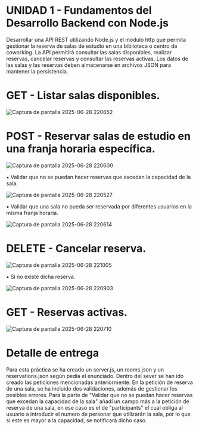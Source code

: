 # UNIDAD 1 - Fundamentos del Desarrollo Backend con Node.js

Desarrollar una API REST utilizando Node.js y el módulo http que permita gestionar la reserva de salas de estudio en una biblioteca o centro de coworking. La API permitirá consultar las salas disponibles, realizar reservas, cancelar reservas y consultar las reservas activas. Los datos de las salas y las reservas deben almacenarse en archivos JSON para mantener la persistencia.

# GET - Listar salas disponibles. 
![Captura de pantalla 2025-06-28 220652](https://github.com/user-attachments/assets/fb5b9bbe-2ae9-4379-928a-bcc5140a989f)

# POST - Reservar salas de estudio en una franja horaria específica.
![Captura de pantalla 2025-06-28 220600](https://github.com/user-attachments/assets/a7bb9f80-a6b6-45d4-be64-a6413cbc50f5)

▪ Validar que no se puedan hacer reservas que excedan la capacidad de la sala.

![Captura de pantalla 2025-06-28 220527](https://github.com/user-attachments/assets/f4590723-7458-45fc-89b2-572bf09ccdad)

▪ Validar que una sala no pueda ser reservada por diferentes usuarios en la misma franja horaria.

![Captura de pantalla 2025-06-28 220614](https://github.com/user-attachments/assets/ec1c708c-3d2e-45fc-9012-3ef022250bad)

# DELETE - Cancelar reserva.

![Captura de pantalla 2025-06-28 221005](https://github.com/user-attachments/assets/42b52da7-9ed0-4c04-8504-24a355ce84f0)

▪ Si no existe dicha reserva.

![Captura de pantalla 2025-06-28 220903](https://github.com/user-attachments/assets/66450b77-dbf2-4ca6-bd33-e96c34d13c34)

# GET - Reservas activas.

![Captura de pantalla 2025-06-28 220710](https://github.com/user-attachments/assets/1b656c69-d820-4dfe-9224-3d4983253a8b)

# Detalle de entrega

Para esta práctica se ha creado un server.js, un rooms.json y un reservations.json según pedía el enunciado.
Dentro del sever se han ido creado las peticiones mencionadas anteriormente. En la petición de reserva de una sala, se ha incluido dos validaciones, además de gestionar los posibles errores.
Para la parte de "Validar que no se puedan hacer reservas que excedan la capacidad de la sala" añadí un campo más a la petición de reserva de una sala, en ese caso es el de "participants" el cual obliga al usuario a introducir el numero de personar que utilizarán la sala, por lo que si este es mayor a la capacidad, se notificará dicho caso.
